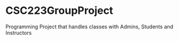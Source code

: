 # CSC223GroupProject
Programming Project that handles classes with Admins, Students and Instructors
